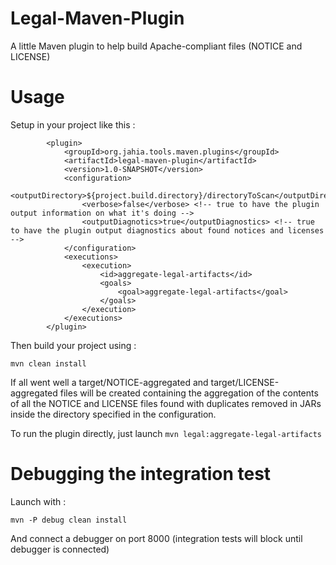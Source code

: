 # Legal-Maven-Plugin
A little Maven plugin to help build Apache-compliant files (NOTICE and LICENSE)

# Usage

Setup in your project like this : 

            <plugin>
                <groupId>org.jahia.tools.maven.plugins</groupId>
                <artifactId>legal-maven-plugin</artifactId>
                <version>1.0-SNAPSHOT</version>
                <configuration>
                    <outputDirectory>${project.build.directory}/directoryToScan</outputDirectory>
                    <verbose>false</verbose> <!-- true to have the plugin output information on what it's doing -->
                    <outputDiagnotics>true</outputDiagnostics> <!-- true to have the plugin output diagnostics about found notices and licenses -->
                </configuration>
                <executions>
                    <execution>
                        <id>aggregate-legal-artifacts</id>
                        <goals>
                            <goal>aggregate-legal-artifacts</goal>
                        </goals>
                    </execution>
                </executions>
            </plugin>
            
Then build your project using : 

    mvn clean install
    
If all went well a target/NOTICE-aggregated and target/LICENSE-aggregated files will be created containing the aggregation
of the contents of all the NOTICE and LICENSE files found with duplicates removed in JARs inside the directory specified
in the configuration.

To run the plugin directly, just launch `mvn legal:aggregate-legal-artifacts`

# Debugging the integration test

Launch with :

    mvn -P debug clean install

And connect a debugger on port 8000 (integration tests will block until debugger is connected)


